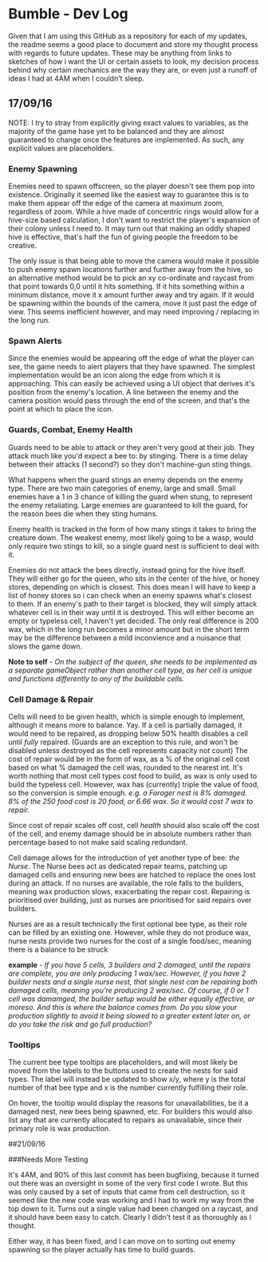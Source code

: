 # Bumble - Dev Log

Given that I am using this GitHub as a repository for each of my updates, the readme seems a good place to document and store my thought process with regards to future updates. These may be anything from links to sketches of how i want the UI or certain assets to look, my decision process behind why certain mechanics are the way they are, or even just a runoff of ideas I had at 4AM when I couldn't sleep. 

## 17/09/16

NOTE: I try to stray from explicitly giving exact values to variables, as the majority of the game hase yet to be balanced and they are almost guaranteed to change once the features are implemented. As such, any explicit values are placeholders.

### Enemy Spawning
Enemies need to spawn offscreen, so the player doesn't see them pop into existence. Originally it seemed like the easiest way to guarantee this is to make them appear off the edge of the camera at maximum zoom, regardless of zoom. While a hive made of concentric rings would allow for a hive-size based calculation, I don't want to restrict the player's expansion of their colony unless I need to. It may turn out that making an oddly shaped hive is effective, that's half the fun of giving people the freedom to be creative.

The only issue is that being able to move the camera would make it possible to push enemy spawn locations further and further away from the hive, so an alternative method would be to pick an xy co-ordinate and raycast from that point towards 0,0 until it hits something. If it hits something within a minimum distance, move it x amount further away and try again. If it would be spawning within the bounds of the camera, move it just past the edge of view. This seems inefficient however, and may need improving / replacing in the long run.

### Spawn Alerts

Since the enemies would be appearing off the edge of what the player can see, the game needs to alert players that they have spawned. The simplest implementation would be an icon along the edge from which it is approaching. This can easily be achieved using a UI object that derives it's position from the enemy's location. A line between the enemy and the camera position would pass through the end of the screen, and that's the point at which to place the icon.

### Guards, Combat, Enemy Health

Guards need to be able to attack or they aren't very good at their job. They attack much like you'd expect a bee to: by stinging. There is a time delay between their attacks (1 second?) so they don't machine-gun sting things.

What happens when the guard stings an enemy depends on the enemy type. There are two main categories of enemy, large and small. Small enemies have a 1 in 3 chance of killing the guard when stung, to represent the enemy retaliating. Large enemies are guaranteed to kill the guard, for the reason bees die when they sting humans.

Enemy health is tracked in the form of how many stings it takes to bring the creature down. The weakest enemy, most likely going to be a wasp, would only require two stings to kill, so a single guard nest is sufficient to deal with it.

Enemies do not attack the bees directly, instead going for the hive itself. They will either go for the queen, who sits in the center of the hive, or honey stores, depending on which is closest. This does mean I will have to keep a list of honey stores so i can check when an enemy spawns what's closest to them. If an enemy's path to their target is blocked, they will simply attack whatever cell is in their way until it is destroyed. This will either become an empty or typeless cell, I haven't yet decided. The only real difference is 200 wax, which in the long run becomes a minor amount but in the short term may be the difference between a mild inconvience and a nuisance that slows the game down.

  **Note to self** - *On the subject of the queen, she needs to be implemented as a separate gameObject rather than another cell type, as her cell is unique and functions differently to any of the buildable cells.*
  
### Cell Damage & Repair
Cells will need to be given health, which is simple enough to implement, although it means more to balance. Yay. If a cell is partially damaged, it would need to be repaired, as dropping below 50% health disables a cell until *fully* repaired. (Guards are an exception to this rule, and won't be disabled unless destroyed as the cell represents capacity not count) The cost of repair would be in the form of wax, as a % of the original cell cost based on what % damaged the cell was, rounded to the nearest int. It's worth nothing that most cell types cost food to build, as wax is only used to build the typeless cell. However, wax has (currently) triple the value of food, so the conversion is simple enough. *e.g. a Forager nest is 8% damaged. 8% of the 250 food cost is 20 food, or 6.66 wax. So it would cost 7 wax to repair.*
  
Since cost of repair scales off cost, cell *health* should also scale off the cost of the cell, and enemy damage should be in absolute numbers rather than percentage based to not make said scaling redundant.

Cell damage allows for the introduction of yet another type of bee: *the Nurse*. The Nurse bees act as dedicated repair teams, patching up damaged cells and ensuring new bees are hatched to replace the ones lost during an attack. If no nurses are available, the role falls to the builders, meaning wax production slows, exacerbating the repair cost. Repairing is prioritised over building, just as nurses are prioritised for said repairs over builders.
  
Nurses are as a result technically the first optional bee type, as their role can be filled by an existing one. However, while they do not produce wax, nurse nests provide two nurses for the cost of a single food/sec, meaning there is a balance to be struck

**example** - *If you have 5 cells, 3 builders and 2 damaged, until the repairs are complete, you are only producing 1 wax/sec. However, if you have 2 builder nests and a single nurse nest, that single nest can be repairing both damaged cells, meaning you're producing 2 wax/sec. Of course, if 0 or 1 cell was damamged, the builder setup would be either equally effective, or moreso. And this is where the balance comes from. Do you slow your production slightly to avoid it being slowed to a greater extent later on, or do you take the risk and go full production?*

### Tooltips

The current bee type tooltips are placeholders, and will most likely be moved from the labels to the buttons used to create the nests for said types. The label will instead be updated to show x/y, where y is the total number of that bee type and x is the number currently fulfilling their role.

On hover, the tooltip would display the reasons for unavailabilities, be it a damaged nest, new bees being spawned, etc. For builders this would also list any that are currently allocated to repairs as unavailable, since their primary role is wax production.

##21/09/16

###Needs More Testing

It's 4AM, and 90% of this last commit has been bugfixing, because it turned out there was an oversight in some of the very first code I wrote. But this was only caused by a set of inputs that came from cell destruction, so it seemed like the new code was working and I had to work my way from the top down to it. Turns out a single value had been changed on a raycast, and it should have been easy to catch. Clearly I didn't test it as thoroughly as I thought.

Either way, it has been fixed, and I can move on to sorting out enemy spawning so the player actually has time to build guards.
